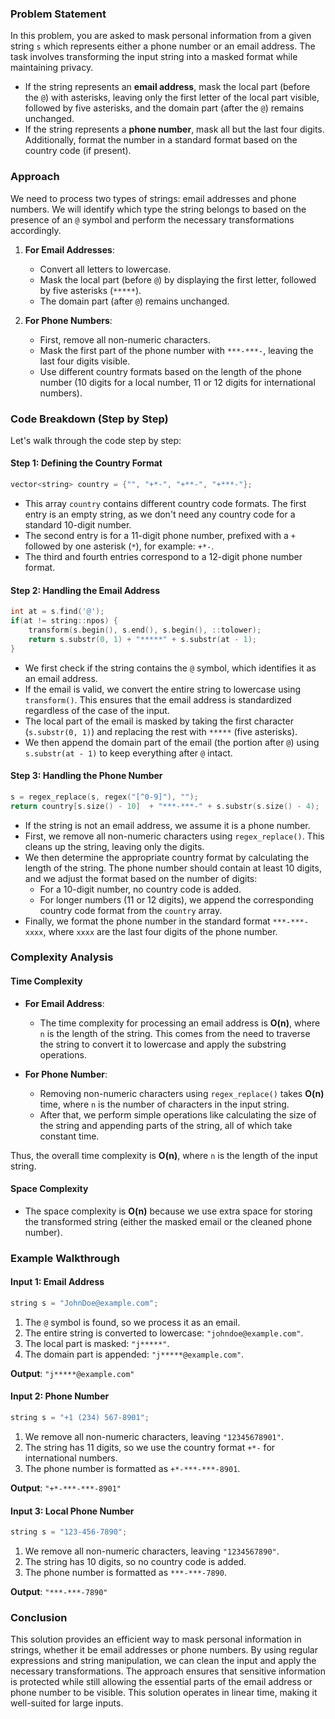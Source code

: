### Problem Statement

In this problem, you are asked to mask personal information from a given string `s` which represents either a phone number or an email address. The task involves transforming the input string into a masked format while maintaining privacy.

- If the string represents an **email address**, mask the local part (before the `@`) with asterisks, leaving only the first letter of the local part visible, followed by five asterisks, and the domain part (after the `@`) remains unchanged.
- If the string represents a **phone number**, mask all but the last four digits. Additionally, format the number in a standard format based on the country code (if present).

### Approach

We need to process two types of strings: email addresses and phone numbers. We will identify which type the string belongs to based on the presence of an `@` symbol and perform the necessary transformations accordingly.

1. **For Email Addresses**:
   - Convert all letters to lowercase.
   - Mask the local part (before `@`) by displaying the first letter, followed by five asterisks (`*****`).
   - The domain part (after `@`) remains unchanged.

2. **For Phone Numbers**:
   - First, remove all non-numeric characters.
   - Mask the first part of the phone number with `***-***-`, leaving the last four digits visible.
   - Use different country formats based on the length of the phone number (10 digits for a local number, 11 or 12 digits for international numbers).

### Code Breakdown (Step by Step)

Let's walk through the code step by step:

#### Step 1: Defining the Country Format

```cpp
vector<string> country = {"", "+*-", "+**-", "+***-"};
```

- This array `country` contains different country code formats. The first entry is an empty string, as we don't need any country code for a standard 10-digit number.
- The second entry is for a 11-digit phone number, prefixed with a `+` followed by one asterisk (`*`), for example: `+*-`.
- The third and fourth entries correspond to a 12-digit phone number format.

#### Step 2: Handling the Email Address

```cpp
int at = s.find('@');
if(at != string::npos) {
    transform(s.begin(), s.end(), s.begin(), ::tolower);
    return s.substr(0, 1) + "*****" + s.substr(at - 1);
}
```

- We first check if the string contains the `@` symbol, which identifies it as an email address.
- If the email is valid, we convert the entire string to lowercase using `transform()`. This ensures that the email address is standardized regardless of the case of the input.
- The local part of the email is masked by taking the first character (`s.substr(0, 1)`) and replacing the rest with `*****` (five asterisks).
- We then append the domain part of the email (the portion after `@`) using `s.substr(at - 1)` to keep everything after `@` intact.
  
#### Step 3: Handling the Phone Number

```cpp
s = regex_replace(s, regex("[^0-9]"), "");
return country[s.size() - 10]  + "***-***-" + s.substr(s.size() - 4);
```

- If the string is not an email address, we assume it is a phone number.
- First, we remove all non-numeric characters using `regex_replace()`. This cleans up the string, leaving only the digits.
- We then determine the appropriate country format by calculating the length of the string. The phone number should contain at least 10 digits, and we adjust the format based on the number of digits:
    - For a 10-digit number, no country code is added.
    - For longer numbers (11 or 12 digits), we append the corresponding country code format from the `country` array.
- Finally, we format the phone number in the standard format `***-***-xxxx`, where `xxxx` are the last four digits of the phone number.

### Complexity Analysis

#### Time Complexity

- **For Email Address**:
  - The time complexity for processing an email address is **O(n)**, where `n` is the length of the string. This comes from the need to traverse the string to convert it to lowercase and apply the substring operations.
  
- **For Phone Number**:
  - Removing non-numeric characters using `regex_replace()` takes **O(n)** time, where `n` is the number of characters in the input string.
  - After that, we perform simple operations like calculating the size of the string and appending parts of the string, all of which take constant time.

Thus, the overall time complexity is **O(n)**, where `n` is the length of the input string.

#### Space Complexity

- The space complexity is **O(n)** because we use extra space for storing the transformed string (either the masked email or the cleaned phone number).

### Example Walkthrough

#### Input 1: Email Address
```cpp
string s = "JohnDoe@example.com";
```

1. The `@` symbol is found, so we process it as an email.
2. The entire string is converted to lowercase: `"johndoe@example.com"`.
3. The local part is masked: `"j*****"`.
4. The domain part is appended: `"j*****@example.com"`.
   
**Output**: `"j*****@example.com"`

#### Input 2: Phone Number
```cpp
string s = "+1 (234) 567-8901";
```

1. We remove all non-numeric characters, leaving `"12345678901"`.
2. The string has 11 digits, so we use the country format `+*-` for international numbers.
3. The phone number is formatted as `+*-***-***-8901`.
   
**Output**: `"+*-***-***-8901"`

#### Input 3: Local Phone Number
```cpp
string s = "123-456-7890";
```

1. We remove all non-numeric characters, leaving `"1234567890"`.
2. The string has 10 digits, so no country code is added.
3. The phone number is formatted as `***-***-7890`.
   
**Output**: `"***-***-7890"`

### Conclusion

This solution provides an efficient way to mask personal information in strings, whether it be email addresses or phone numbers. By using regular expressions and string manipulation, we can clean the input and apply the necessary transformations. The approach ensures that sensitive information is protected while still allowing the essential parts of the email address or phone number to be visible. This solution operates in linear time, making it well-suited for large inputs.